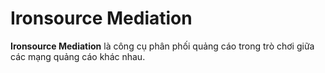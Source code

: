 # Ironsource Mediation
**Ironsource Mediation** là công cụ phân phối quảng cáo trong trò chơi giữa các mạng quảng cáo khác nhau.

